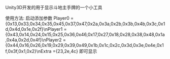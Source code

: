 Unity3D开发的用于显示斗地主手牌的一个小工具

使用方法:
启动添加参数 Player0 = {0x13,0x33,0x34,0x35,0x45,0x37,0x47,0x2a,0x3a,0x2b,0x3b,0x4b,0x3c,0x1d,0x4d,0x1e,0x2f}\nPlayer1 = {0x43,0x14,0x24,0x15,0x25,0x36,0x46,0x17,0x27,0x18,0x28,0x38,0x48,0x1a,0x4a,0x2d,0x4f}\nPlayer2 = {0x44,0x16,0x26,0x19,0x29,0x39,0x49,0x1b,0x1c,0x2c,0x3d,0x3e,0x4e,0x1f,0x3f,0x1,0x2}\nExtra ={23,2e,4c}
即可显示
